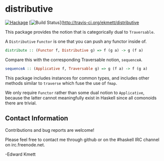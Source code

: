 distributive
============

[![Hackage](https://img.shields.io/hackage/v/distributive.svg)](https://hackage.haskell.org/package/distributive) [![Build Status](https://secure.travis-ci.org/ekmett/distributive.png?branch=master)](http://travis-ci.org/ekmett/distributive

This package provides the notion that is categorically dual to `Traversable`.

A `Distributive` `Functor` is one that you can push any functor inside of.

```haskell
distribute :: (Functor f, Distributive g) => f (g a) -> g (f a)
```

Compare this with the corresponding Traversable notion, `sequenceA`.

```haskell
sequenceA :: (Applicative f, Traversable g) => g (f a) -> f (g a)
```

This package includes instances for common types, and includes other methods similar to `traverse` which fuse the use of `fmap`.

We only require `Functor` rather than some dual notion to `Applicative`, because the latter cannot meaningfully exist in Haskell
since all comonoids there are trivial.

Contact Information
-------------------

Contributions and bug reports are welcome!

Please feel free to contact me through github or on the #haskell IRC channel on irc.freenode.net.

-Edward Kmett
